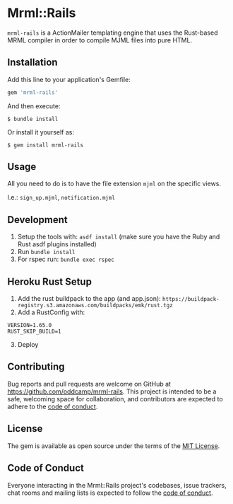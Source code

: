 # Mrml::Rails

`mrml-rails` is a ActionMailer templating engine that uses the Rust-based MRML compiler in order to compile MJML files into pure HTML.

## Installation

Add this line to your application's Gemfile:

```ruby
gem 'mrml-rails'
```

And then execute:

    $ bundle install

Or install it yourself as:

    $ gem install mrml-rails

## Usage

All you need to do is to have the file extension `mjml` on the specific views.

I.e.: `sign_up.mjml`, `notification.mjml`

## Development

1. Setup the tools with: `asdf install` (make sure you have the Ruby and Rust asdf plugins installed)
2. Run `bundle install`
3. For rspec run: `bundle exec rspec`

## Heroku Rust Setup

1. Add the rust buildpack to the app (and app.json): `https://buildpack-registry.s3.amazonaws.com/buildpacks/emk/rust.tgz`
2. Add a RustConfig with:

```
VERSION=1.65.0
RUST_SKIP_BUILD=1
```

3. Deploy

## Contributing

Bug reports and pull requests are welcome on GitHub at https://github.com/oddcamp/mrml-rails. This project is intended to be a safe, welcoming space for collaboration, and contributors are expected to adhere to the [code of conduct](https://github.com/oddcamp/mrml-rails/blob/master/CODE_OF_CONDUCT.md).

## License

The gem is available as open source under the terms of the [MIT License](https://opensource.org/licenses/MIT).

## Code of Conduct

Everyone interacting in the Mrml::Rails project's codebases, issue trackers, chat rooms and mailing lists is expected to follow the [code of conduct](https://github.com/oddcamp/mrml-rails/blob/master/CODE_OF_CONDUCT.md).
